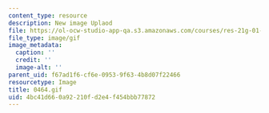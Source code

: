 ```yaml
---
content_type: resource
description: New image Uplaod
file: https://ol-ocw-studio-app-qa.s3.amazonaws.com/courses/res-21g-01-kana-spring-2010/4bc41d660a92210fd2e4f454bbb77872_0464.gif
file_type: image/gif
image_metadata:
  caption: ''
  credit: ''
  image-alt: ''
parent_uid: f67ad1f6-cf6e-0953-9f63-4b8d07f22466
resourcetype: Image
title: 0464.gif
uid: 4bc41d66-0a92-210f-d2e4-f454bbb77872
---
```

